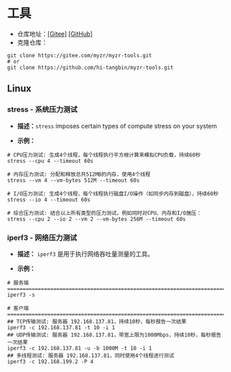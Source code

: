 # 工具

* 仓库地址：[[Gitee]](https://gitee.com/myzr/myzr-tools)  [[GitHub]](https://github.com/hi-tangbin/myzr-tools.git)
* 克隆仓库：

```shell
git clone https://gitee.com/myzr/myzr-tools.git
# or
git clone https://github.com/hi-tangbin/myzr-tools.git
```

## Linux

### stress - 系统压力测试

+ **描述：**`stress` imposes certain types of compute stress on your system

* **示例：**

```shell
# CPU压力测试: 生成4个线程，每个线程执行平方根计算来模拟CPU负载，持续60秒
stress --cpu 4 --timeout 60s

# 内存压力测试: 分配和释放总共512MB的内存，使用4个线程
stress --vm 4 --vm-bytes 512M --timeout 60s

# I/O压力测试: 生成4个线程，每个线程执行磁盘I/O操作（如同步内存到磁盘），持续60秒
stress --io 4 --timeout 60s

# 综合压力测试: 结合以上所有类型的压力测试，例如同时对CPU、内存和I/O施压：
stress --cpu 2 --io 2 --vm 2 --vm-bytes 256M --timeout 60s
```

### iperf3 - 网络压力测试

* **描述：** `iperf3` 是用于执行网络吞吐量测量的工具。

* **示例：**

```shell
# 服务端 =======================================================================
iperf3 -s

# 客户端 =======================================================================
## TCP传输测试: 服务器 192.168.137.81，持续10秒，每秒报告一次结果
iperf3 -c 192.168.137.81 -t 10 -i 1
## UDP传输测试: 服务器 192.168.137.81，带宽上限为1000Mbps，持续10秒，每秒报告一次结果
iperf3 -c 192.168.137.81 -u -b 1000M -t 10 -i 1
## 多线程测试: 服务器 192.168.137.81，同时使用4个线程进行测试
iperf3 -c 192.168.199.2 -P 4
```